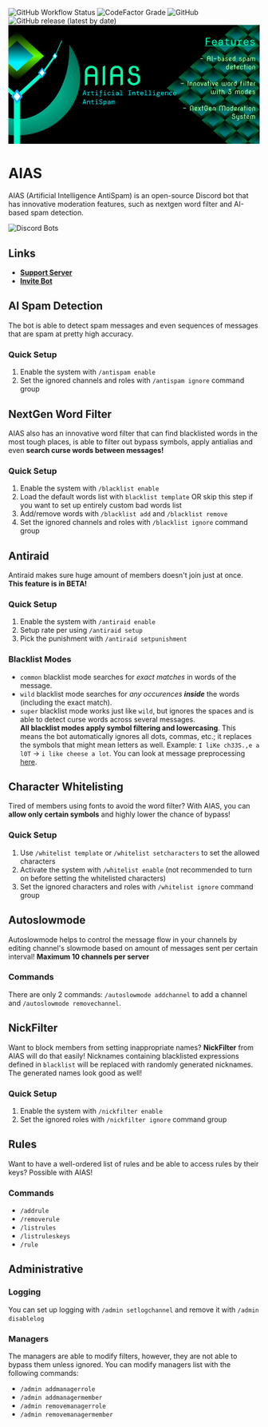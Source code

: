 ![GitHub Workflow Status](https://img.shields.io/github/workflow/status/Exenifix/AIAS/Docker%20Runner?label=deployment&style=for-the-badge)
![CodeFactor Grade](https://img.shields.io/codefactor/grade/github/Exenifix/AIAS?color=%2328f7c7&style=for-the-badge)
![GitHub](https://img.shields.io/github/license/Exenifix/AIAS?color=%23ff0000&style=for-the-badge)
![GitHub release (latest by date)](https://img.shields.io/github/v/release/Exenifix/AIAS?label=latest%20release&style=for-the-badge)
![AIAS](https://github.com/Exenifix/AIAS/blob/master/.github/img/banner.png?raw=1)

# AIAS

AIAS (Artificial Intelligence AntiSpam) is an open-source Discord bot that has innovative moderation features, such as
nextgen word filter and AI-based spam detection.

![Discord Bots](https://top.gg/api/widget/962093056910323743.svg)<br>

## Links

- **[Support Server](https://discord.gg/TsSAfdN4hS)**
- **[Invite Bot](https://discord.com/api/oauth2/authorize?client_id=962093056910323743&permissions=1374524140630&scope=bot%20applications.commands)**

## AI Spam Detection

The bot is able to detect spam messages and even sequences of messages that are spam at pretty high
accuracy. <!-- if well trained -->

### Quick Setup

1. Enable the system with `/antispam enable`
2. Set the ignored channels and roles with `/antispam ignore` command group

## NextGen Word Filter

AIAS also has an innovative word filter that can find blacklisted words in the most tough places, is able to filter out
bypass symbols, apply antialias and even **search curse words between messages!**

### Quick Setup

1. Enable the system with `/blacklist enable`
2. Load the default words list with `blacklist template` OR skip this step if you want to set up entirely custom bad
   words list
3. Add/remove words with `/blacklist add` and `/blacklist remove`
4. Set the ignored channels and roles with `/blacklist ignore` command group

## Antiraid

Antiraid makes sure huge amount of members doesn't join just at once. **This feature is in BETA!**

### Quick Setup

1. Enable the system with `/antiraid enable`
2. Setup rate per using `/antiraid setup`
3. Pick the punishment with `/antiraid setpunishment`

### Blacklist Modes

- `common` blacklist mode searches for *exact matches* in words of the message.
- `wild` blacklist mode searches for *any occurences __inside__* the words (including the exact match).
- `super` blacklist mode works just like `wild`, but ignores the spaces and is able to detect curse words across several
  messages. <br>
  **All blacklist modes apply symbol filtering and lowercasing**. This means the bot automatically ignores all dots,
  commas, etc.; it replaces the symbols that might mean letters as well.
  Example: `I liKe ch33S.,e a l0T` -> `i like cheese a lot`. You can look at message
  preprocessing [here](https://github.com/Exenifix/AIAS/blob/master/utils/filters/blacklist.py).

## Character Whitelisting

Tired of members using fonts to avoid the word filter? With AIAS, you can **allow only certain symbols** and highly
lower
the chance of bypass!

### Quick Setup

1. Use `/whitelist template` or `/whitelist setcharacters` to set the allowed characters
2. Activate the system with `/whitelist enable` (not recommended to turn on before setting the whitelisted characters)
3. Set the ignored characters and roles with `/whitelist ignore` command group

## Autoslowmode

Autoslowmode helps to control the message flow in your channels by editing channel's slowmode based on amount of
messages sent per certain interval! **Maximum 10 channels per server**

### Commands

There are only 2 commands: `/autoslowmode addchannel` to add a channel and `/autoslowmode removechannel`.

## NickFilter

Want to block members from setting inappropriate names? **NickFilter** from AIAS will do that easily! Nicknames
containing blacklisted expressions defined in `blacklist` will be replaced with randomly generated nicknames. The
generated names look good as well!

### Quick Setup

1. Enable the system with `/nickfilter enable`
2. Set the ignored roles with `/nickfilter ignore` command group

## Rules

Want to have a well-ordered list of rules and be able to access rules by their keys? Possible with AIAS!

### Commands

- `/addrule`
- `/removerule`
- `/listrules`
- `/listruleskeys`
- `/rule`

## Administrative

### Logging

You can set up logging with `/admin setlogchannel` and remove it with `/admin disablelog`

### Managers

The managers are able to modify filters, however, they are not able to bypass them unless ignored.
You can modify managers list with the following commands:

- `/admin addmanagerrole`
- `/admin addmanagermember`
- `/admin removemanagerrole`
- `/admin removemanagermember`
